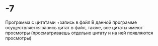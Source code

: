 # -7
Программа с цитатами +запись в файл
В данной программе осуществляется запись цитат в файл, также, все цитаты имеют просмотры (просматриваешь отдельно цитату и на ней появляются просмотры)
